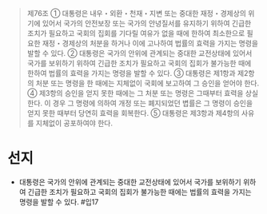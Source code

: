 > 제76조
> ① 대통령은 내우・외환・천재・지변 또는 중대한 재정・경제상의 위기에 있어서 국가의 안전보장 또는 국가의 안녕질서를 유지하기 위하여 긴급한 조치가 필요하고 국회의 집회를 기다릴 여유가 없을 때에 한하여 최소한으로 필요한 재정・경제상의 처분을 하거나 이에 고나하여 법률의 효력을 가지는 명령을 발할 수 있다.
> ② 대통령은 국가의 안위에 관계되는 중대한 교전상태에 있어서 국가를 보위하기 위하여 긴급한 조치가 필요하고 국회의 집회가 불가능한 때에 한하여 법률의 효력을 가지는 명령을 발할 수 있다.
> ③ 대통령은 제1항과 제2항의 처분 또는 명령을 한 때에는 지체없이 국회에 보고하여 그 승인을 얻어야 한다.
> ④ 제3항의 승인을 얻지 못한 때에는 그 처분 또는 명령은 그때부터 효력을 상실한다. 이 경우 그 명령에 의하여 개정 또는 폐지되었던 볍률은 그 명령이 승인을 얻지 못한 때부터 당연히 효력을 회복한다.
> ⑤ 대통령은 제3항과 제4항의 사유를 지체없이 공포하여야 한다.

# 선지
- 대통령은 국가의 안위에 관계되는 중대한 교전상태에 있어서 국가를 보위하기 위하여 긴급한 조치가 필요하고 국회의 집회가 불가능한 때에는 법률의 효력을 가지는 명령을 발할 수 있다. #입17